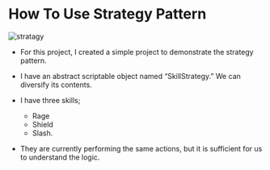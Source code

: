 # How To Use Strategy Pattern

![stratagy](https://github.com/user-attachments/assets/0c8f094f-46cf-44c2-af46-ee540ccb3c90)

- For this project, I created a simple project to demonstrate the strategy pattern.

- I have an abstract scriptable object named “SkillStrategy.” We can diversify its contents.

- I have three skills;
  * Rage
  * Shield
  * Slash.
- They are currently performing the same actions, but it is sufficient for us to understand the logic.


